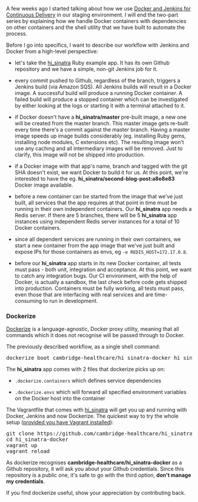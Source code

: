 A few weeks ago I started talking about how we use [Docker and Jenkins
for Continuous Delivery][part1] in our staging environment. I will end
the two-part series by explaining how we handle Docker containers
with dependencies on other containers and the shell utility that we have
built to automate the process.

Before I go into specifics, I want to describe our workflow with
Jenkins and Docker from a high-level perspective:

* let's take the [hi_sinatra][hi_sinatra-docker] Ruby example app. It
  has its own Github repository and we have a simple, non-git Jenkins
job for it.

* every commit pushed to Github, regardless of the branch, triggers a
  Jenkins build (via Amazon SQS). All Jenkins builds will result in a
Docker image. A successful build will produce a running Docker
container. A failed build will produce a stopped container which can be
investigated by either looking at the logs or starting it with a
terminal attached to it.

* if Docker doesn't have a **hi_sinatra/master** pre-built image,
  a new one will be created from the master branch. This master image
gets re-built every time there's a commit against the master branch.
Having a master image speeds up image builds considerably (eg.
installing Ruby gems, installing node modules, C extensions etc). The
resulting image won't use any caching and all intermediary images will
be removed. Just to clarify, this image will not be shipped into
production.

* if a Docker image with that app's name, branch and tagged with the git
  SHA doesn't exist, we want Docker to build it for us. At this point,
we're interested to have the eg.
**hi_sinatra/second-blog-post:a8e8e83** Docker image available.

* before a new container can be started from the image that we've just
  built, all services that the app requires at that point in time must
be running in their own independent containers. Our **hi_sinatra** app needs
a Redis server. If there are 5 branches, there will be 5 **hi_sinatra** app
instances using independent Redis server instances for a total of 10 Docker
containers.

* since all dependent services are running in their own containers, we start
  a new container from the app image that we've just built and expose
IPs for those containers as envs, eg `-e REDIS_HOST=172.17.0.8`.

* before our **hi_sinatra** app starts in its new Docker container, all
  tests must pass - both unit, integration and acceptance. At this
point, we want to catch any integration bugs. Our CI environment, with
the help of Docker, is actually a sandbox, the last check before code
gets shipped into production. Containers must be fully working, all
tests must pass, even those that are interfacing with real services and
are time-consuming to run in development.

### Dockerize

[Dockerize][dockerize] is a language-agnostic, Docker proxy utility,
meaning that all commands which it does not recognise will be passed
through to Docker.

The previously described workflow, as a single shell command:

<pre>
dockerize boot cambridge-healthcare/hi_sinatra-docker hi_sinatra
</pre>

The **hi_sinatra** app comes with 2 files that dockerize picks
up on:

* `.dockerize.containers` which defines service dependencies

* `.dockerize.envs` which will forward all specified environment
  variables on the Docker host into the container

The Vagrantfile that comes with [hi_sinatra][hi_sinatra-docker] will
get you up and running with Docker, Jenkins and now Dockerize. The
quickest way to try the whole setup ([provided you have Vagrant
installed][part1]):

<pre>
git clone https://github.com/cambridge-healthcare/hi_sinatra-docker.git
cd hi_sinatra-docker
vagrant up
vagrant reload
</pre>

As dockerize recognises **cambridge-healthcare/hi_sinatra-docker** as a
Github repository, it will ask you about your Github credentials. Since
this repository is a public one, it's safe to go with the third
option, **don't manage my credentials**.

If you find dockerize useful, show your appreciation by contributing back.

[part1]: http://blog.howareyou.com/post/62157486858/continuous-delivery-with-docker-and-jenkins-part-i
[hi_sinatra-docker]: https://github.com/cambridge-healthcare/hi_sinatra-docker/tree/v0.2.0
[dockerize]: https://github.com/cambridge-healthcare/dockerize
